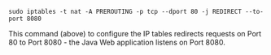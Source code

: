 `sudo iptables -t nat -A PREROUTING -p tcp --dport 80 -j REDIRECT --to-port 8080
`

This command (above) to configure the IP tables redirects requests on Port 80 to Port 8080 - the Java Web application listens on Port 8080.
